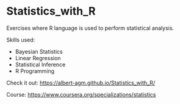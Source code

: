 # Statistics_with_R
Exercises where R language is used to perform statistical analysis. 

Skills used: 
* Bayesian Statistics
* Linear Regression
* Statistical Inference
* R Programming

Check it out: https://albert-agm.github.io/Statistics_with_R/

Course: https://www.coursera.org/specializations/statistics


